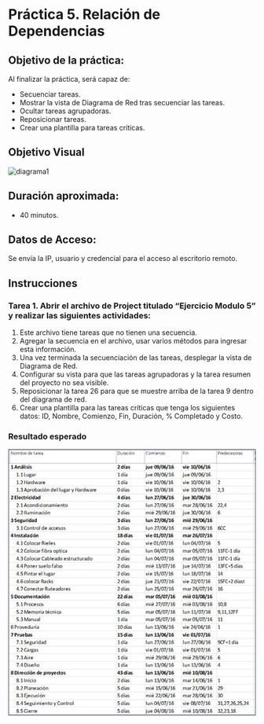 # Práctica 5. Relación de Dependencias

## Objetivo de la práctica:
Al finalizar la práctica, será capaz de:
- Secuenciar tareas.
- Mostrar la vista de Diagrama de Red tras secuenciar las tareas.
- Ocultar tareas agrupadoras.
- Reposicionar tareas.
- Crear una plantilla para tareas críticas.

## Objetivo Visual 

![diagrama1](../images/5.0.jpg)

## Duración aproximada:
- 40 minutos.

## Datos de Acceso:
Se envía la IP, usuario y credencial para el acceso al escritorio remoto.

## Instrucciones 
### Tarea 1. Abrir el archivo de Project titulado “Ejercicio Modulo 5” y realizar las siguientes actividades:
1.	Este archivo tiene tareas que no tienen una secuencia.
2.	Agregar la secuencia en el archivo, usar varios métodos para ingresar esta información.
3.	Una vez terminada la secuenciación de las tareas, desplegar la vista de Diagrama de Red.
4.	Configurar su vista para que las tareas agrupadoras y la tarea resumen del proyecto no sea visible.
5.	Reposicionar la tarea 26 para que se muestre arriba de la tarea 9 dentro del diagrama de red.
6.	Crear una plantilla para las tareas críticas que tenga los siguientes datos: ID, Nombre, Comienzo, Fin, Duración, % Completado y Costo.

### Resultado esperado
![imagen resultado](../images/5.jpg)
